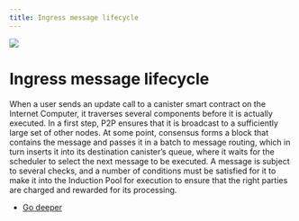```yaml
---
title: Ingress message lifecycle
---
```


![](/img/how-it-works/ingress-message-lifecycle.600x300.jpg)

# Ingress message lifecycle

When a user sends an update call to a canister smart contract on the Internet Computer, it traverses several components before it is actually executed.
In a first step, P2P ensures that it is broadcast to a sufficiently large set of other nodes. At some point, consensus forms a block that contains the message and passes it in a batch to message routing, which in turn inserts it into its destination canister’s queue, where it waits for the scheduler to select the next message to be executed.
A message is subject to several checks, and a number of conditions must be satisfied for it to make it into the Induction Pool for execution to ensure that the right parties are charged and rewarded for its processing.

- [Go deeper](/how-it-works/ingress-message-lifecycle/)
